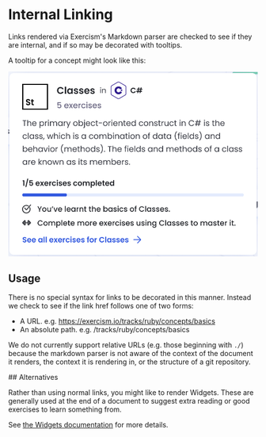 # Internal Linking

Links rendered via Exercism's Markdown parser are checked to see if they are internal, and if so may be decorated with tooltips.

A tooltip for a concept might look like this:

![concept-tooltip](../../.imgs/concept-tooltip.png)

## Usage

There is no special syntax for links to be decorated in this manner.
Instead we check to see if the link href follows one of two forms:

- A URL. e.g. https://exercism.io/tracks/ruby/concepts/basics
- An absolute path. e.g. /tracks/ruby/concepts/basics

We do not currently support relative URLs (e.g. those beginning with `./`) because the markdown parser is not aware of the context of the document it renders, the context it is rendering in, or the structure of a git repository.

## Alternatives

Rather than using normal links, you might like to render Widgets.
These are generally used at the end of a document to suggest extra reading or good exercises to learn something from.

See [the Widgets documentation](./widgets.md) for more details.
